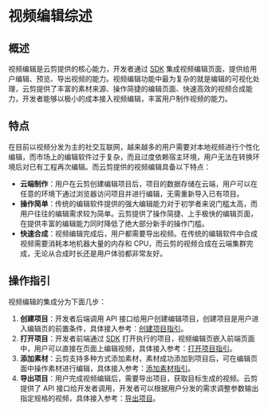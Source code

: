# 视频编辑综述

## 概述
视频编辑是云剪提供的核心能力，开发者通过 [SDK]() 集成视频编辑页面，提供给用户编辑、预览、导出视频的能力。视频编辑功能中最为复杂的就是编辑的可视化处理，云剪提供了丰富的素材来源、操作简捷的编辑页面、快速高效的视频合成能力，开发者能够以极小的成本接入视频编辑，丰富用户制作视频的能力。

## 特点
在目前以视频分发为主的社交互联网，越来越多的用户需要对本地视频进行个性化编辑，而市场上的编辑软件过于复杂，而且过度依赖宿主环境，用户无法在转换环境后对已有工程再次编辑。而云剪提供的视频编辑具备以下特点：
- **云端制作**：用户在云剪创建编辑项目后，项目的数据存储在云端，用户可以在任意的环境下通过浏览器访问项目并进行编辑，无需重新导入已有项目。
- **操作简单**：传统的编辑软件提供的强大编辑能力对于初学者来说门槛太高，而用户往往的编辑需求较为简单。云剪提供了操作简捷、上手极快的编辑页面，在提供丰富的编辑能力同时降低了绝大部分新手的操作门槛。
- **快速合成**：视频编辑完成后，用户都需要导出视频。在传统的编辑软件中合成视频需要消耗本地机器大量的内存和 CPU，而云剪的视频合成在云端集群完成，无论从合成时长还是用户体验都非常友好。

## 操作指引
视频编辑的集成分为下面几步：
1. **创建项目**：开发者后端调用 API 接口给用户创建编辑项目，创建项目是用户进入编辑页的前置条件，具体接入参考：[创建项目指引]()。
2. **打开项目**：开发者前端通过 [SDK]() 打开执行的项目，视频编辑页嵌入前端页面中，用户可以直接在页面上编辑视频，具体接入参考：[打开项目指引]()。
3. **添加素材**：云剪支持多种方式添加素材，素材成功添加到项目后，可在编辑页面中操作素材进行编辑，具体接入参考：[添加素材指引]()。
4. **导出项目**：用户完成视频编辑后，需要导出项目，获取目标生成的视频。云剪提供了 API 接口给开发者调用，开发者可以根据用户分发的需求调整参数输出指定规格的视频，具体接入参考：[导出项目]()。